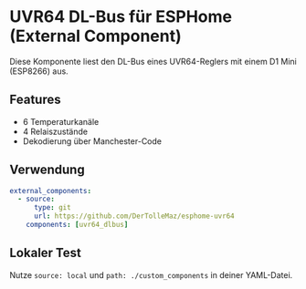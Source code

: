 # UVR64 DL-Bus für ESPHome (External Component)

Diese Komponente liest den DL-Bus eines UVR64-Reglers mit einem D1 Mini (ESP8266) aus.

## Features

- 6 Temperaturkanäle
- 4 Relaiszustände
- Dekodierung über Manchester-Code

## Verwendung

```yaml
external_components:
  - source:
      type: git
      url: https://github.com/DerTolleMaz/esphome-uvr64
    components: [uvr64_dlbus]
```

## Lokaler Test

Nutze `source: local` und `path: ./custom_components` in deiner YAML-Datei.
